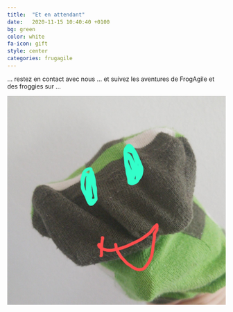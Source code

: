 ```yaml
---
title:  "Et en attendant"
date:   2020-11-15 10:40:40 +0100
bg: green
color: white
fa-icon: gift
style: center
categories: frugagile
---
```


<p>… restez en contact avec nous … et suivez les aventures de FrogAgile et des froggies  sur …

<a href="https://www.twitter.com/AgileFrug"><span class="fa-stack fa-lg">
<i class="fa fa-circle fa-stack-2x"></i>
<i class="fa fa-twitter fa-stack-1x" style="color: black;"></i>
</span></a>

<a href="https://www.linkedin.com/company/frug-agile"><span class="fa-stack fa-lg">
<i class="fa fa-circle fa-stack-2x"></i>
<i class="fa fa-linkedin fa-stack-1x" style="color: black;"></i>
</span></a>

<a href="https://www.linkedin.com/company/frug-agile"><span class="fa-stack fa-lg">
<i class="fa fa-circle fa-stack-2x"></i>
<i class="fa fa-instagram fa-stack-1x" style="color: black;"></i>
</span></a>

</p>

![Croâ](/img/FrogAgile.png)
